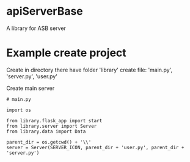 # apiServerBase
A library for ASB server

# Example create project

Create in directory there have folder 'library' create file: 'main.py', 'server.py', 'user.py'

Create main server

```
# main.py

import os

from library.flask_app import start
from library.server import Server
from library.data import Data

parent_dir = os.getcwd() + '\\'
server = Server(SERVER_ICON, parent_dir + 'user.py', parent_dir + 'server.py')
```
